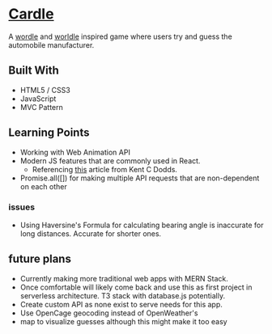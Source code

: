 # [Cardle](https://0xcire.github.io/new_cardle/)

A [wordle](https://www.nytimes.com/games/wordle/index.html) and [worldle](https://worldle.teuteuf.fr/) inspired game where users try and guess the automobile manufacturer.

## Built With

- HTML5 / CSS3
- JavaScript
- MVC Pattern

## Learning Points

- Working with Web Animation API
- Modern JS features that are commonly used in React.
   - Referencing [this](https://kentcdodds.com/blog/javascript-to-know-for-react) article from Kent C Dodds.
- Promise.all([]) for making multiple API requests that are non-dependent on each other

### issues

- Using Haversine's Formula for calculating bearing angle is inaccurate for long distances. Accurate for shorter ones.

## future plans

- Currently making more traditional web apps with MERN Stack.
 - Once comfortable will likely come back and use this as first project in serverless architecture. T3 stack with database.js potentially. 
- Create custom API as none exist to serve needs for this app.
- Use OpenCage geocoding instead of OpenWeather's
- map to visualize guesses although this might make it too easy


